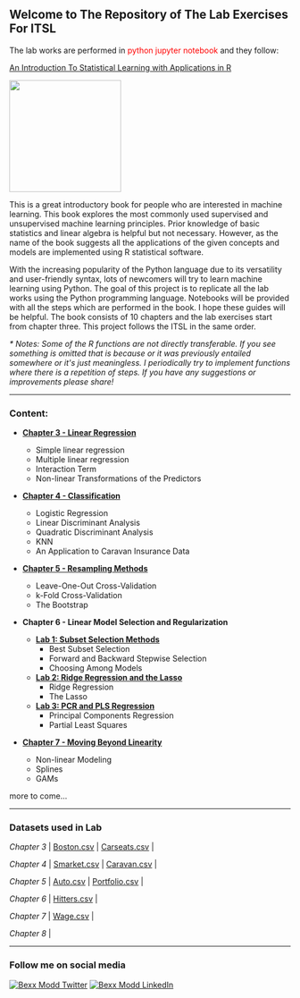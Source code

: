 <h2>Welcome to The Repository of The Lab Exercises For ITSL</h1>

The lab works are performed in <font color=red>python jupyter notebook</font> and they follow:

<a href="http://faculty.marshall.usc.edu/gareth-james/ISL/index.html">An Introduction To Statistical Learning with Applications in R</a>

<img src=http://faculty.marshall.usc.edu/gareth-james/ISL/ISL%20Cover%202.jpg width="200">

This is a great introductory book for people who are interested in machine learning. This book explores the most commonly used supervised and unsupervised machine learning principles. Prior knowledge of basic statistics and linear algebra is helpful but not necessary. However, as the name of the book suggests all the applications of the given concepts and models are implemented using R statistical software.


With the increasing popularity of the Python language due to its versatility and user-friendly syntax, lots of newcomers will try to learn machine learning using Python. The goal of this project is to replicate all the lab works using the Python programming language. Notebooks will be provided with all the steps which are performed in the book.  I hope these guides will be helpful. The book consists of 10 chapters and the lab exercises start from chapter three. This project follows the ITSL in the same order.

_* Notes: Some of the R functions are not directly transferable. If you see something is omitted that is because or it was previously entailed somewhere or it's just meaningless. I periodically try to implement functions where there is a repetition of steps. If you have any suggestions or improvements please share!_

---------
### Content:
- <a href="https://github.com/bexxmodd/ITSL-with-python/blob/master/chapter03_lab.ipynb"><b>Chapter 3 - Linear Regression</b></a>
  - Simple linear regression
  - Multiple linear regression
  - Interaction Term
  - Non-linear Transformations of the Predictors
  
- <a href="https://github.com/bexxmodd/ITSL-with-python/blob/master/Chapter04_Lab.ipynb"><b>Chapter 4 - Classification</b></a>
  - Logistic Regression
  - Linear Discriminant Analysis
  - Quadratic Discriminant Analysis
  - KNN
  - An Application to Caravan Insurance Data
  
- <a href="https://github.com/bexxmodd/ITSL-with-python/blob/master/chapter05_lab.ipynb"><b>Chapter 5 - Resampling Methods</b></a>
  - Leave-One-Out Cross-Validation
  - k-Fold Cross-Validation
  - The Bootstrap
  
- <b>Chapter 6 - Linear Model Selection and Regularization</b>
  - <a href="https://github.com/bexxmodd/ITSL-with-python/blob/master/Chapter06_Lab1.ipynb"><b>Lab 1: Subset Selection Methods</b></a>
    - Best Subset Selection
    - Forward and Backward Stepwise Selection
    - Choosing Among Models
  - <a href="https://github.com/bexxmodd/ITSL-with-python/blob/master/Chapter06_Lab2.ipynb"><b>Lab 2: Ridge Regression and the Lasso</b></a>
    - Ridge Regression
    - The Lasso
  - <a href="https://github.com/bexxmodd/ITSL-with-python/blob/master/chapter06_lab3.ipynb"><b>Lab 3: PCR and PLS Regression</b></a>
    - Principal Components Regression
    - Partial Least Squares

- <a href="https://github.com/bexxmodd/ITSL-with-python/blob/master/Chapter07_Lab.ipynb"><b>Chapter 7 - Moving Beyond Linearity</b></a>
  - Non-linear Modeling
  - Splines
  - GAMs
  
more to come...

--------
### Datasets used in Lab

_Chapter 3_ | [Boston.csv](https://rb.gy/n576o8) | [Carseats.csv](https://rb.gy/0p5fob) |

_Chapter 4_ | [Smarket.csv](https://rb.gy/eg0zwb) | [Caravan.csv](https://rb.gy/pfbpzi) |

_Chapter 5_ | [Auto.csv](https://rb.gy/ijqxck) | [Portfolio.csv](https://rb.gy/twjsui) |

_Chapter 6_ | [Hitters.csv](https://drive.google.com/file/d/1e2NqNJGkCTAGBee8JHGNGCJHplG5R2YQ/view?usp=sharing) |

_Chapter 7_ | [Wage.csv](https://drive.google.com/file/d/1puA-UrAstmnJfb7XjJlp6oLK9vb2l9LD/view?usp=sharing) |

_Chapter 8_ |

---------
### Follow me on social media
[![Bexx Modd Twitter](https://i.imgur.com/QtTkCon.png)](https://twitter.com/bexxmodd)
[![Bexx Modd LinkedIn](https://i.imgur.com/AxeRgHV.png)](https://www.linkedin.com/feed/)
